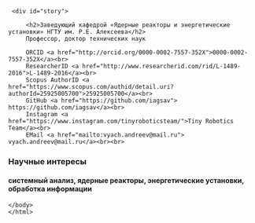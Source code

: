 <html>
<head>
<title>Резюме / CV</title>
</head>
	<img id="picture" src="andreevvv/NIK_3332-Андреев В.В..JPG" alt="">
  <body>
       
     <div id="story">
	     
	     <h2>Заведующий кафедрой «Ядерные реакторы и энергетические установки» НГТУ им. Р.Е. Алексеева</h2>
	     Профессор, доктор технических наук
  	      		 
	     ORCID <a href="http://orcid.org/0000-0002-7557-352X">0000-0002-7557-352X</a><br>
	     ResearcherID <a href="http://www.researcherid.com/rid/L-1489-2016">L-1489-2016</a><br>
		 Scopus AuthorID <a href="https://www.scopus.com/authid/detail.uri?authorId=25925005700">25925005700</a><br>
	     GitHub <a href="https://github.com/iagsav"> https://github.com/iagsav</a><br>      
	     Instagram <a href="https://www.instagram.com/tinyroboticsteam/">Tiny Robotics Team</a><br>  
	     EMail <a href="mailto:vyach.andreev@mail.ru"> vyach.andreev@mail.ru</a><br><br>      
  <h3>Научные интересы</h3>
  <h4>системный анализ, ядерные реакторы, энергетические установки, обработка информации</h4>
  </div>
       
    </body>
    </html>


